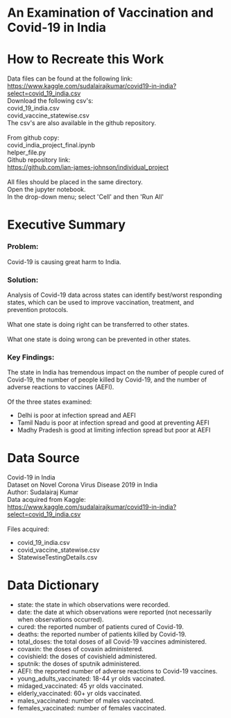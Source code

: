 # An Examination of Vaccination and Covid-19  in India
# How to Recreate this Work
Data files can be found at the following link: <br>
https://www.kaggle.com/sudalairajkumar/covid19-in-india?select=covid_19_india.csv <br>
Download the following csv's: <br>
covid_19_india.csv <br>
covid_vaccine_statewise.csv <br>
The csv's are also available in the github repository. <br> <br>
From github copy: <br>
covid_india_project_final.ipynb <br>
helper_file.py <br> 
Github repository link:<br>
https://github.com/ian-james-johnson/individual_project <br> <br>
All files should be placed in the same directory. <br>
Open the jupyter notebook. <br>
In the drop-down menu; select 'Cell' and then 'Run All'
# Executive Summary
### Problem: 
Covid-19 is causing great harm to India.
### Solution: 
Analysis of Covid-19 data across states can identify best/worst responding states, which can be used to improve vaccination, treatment, and prevention protocols. <br> <br>
What one state is doing right can be transferred to other states. <br> <br>
What one state is doing wrong can be prevented in other states.
### Key Findings:
The state in India has tremendous impact on the number of people cured of Covid-19, the number of people killed by Covid-19, and the number of adverse reactions to vaccines (AEFI). <br> <br>
Of the three states examined: <br>
- Delhi is poor at infection spread and AEFI
- Tamil Nadu is poor at infection spread and good at preventing AEFI
- Madhy Pradesh is good at limiting infection spread but poor at AEFI
# Data Source
Covid-19 in India <br>
Dataset on Novel Corona Virus Disease 2019 in India <br>
Author: Sudalairaj Kumar <br>
Data acquired from Kaggle: <br>
https://www.kaggle.com/sudalairajkumar/covid19-in-india?select=covid_19_india.csv <br>
<br>
Files acquired:
- covid_19_india.csv
- covid_vaccine_statewise.csv
- StatewiseTestingDetails.csv
# Data Dictionary
- state: the state in which observations were recorded.
- date: the date at which observations were reported (not necessarily when observations occurred).
- cured: the reported number of patients cured of Covid-19.
- deaths: the reported number of patients killed by Covid-19.
- total_doses: the total doses of all Covid-19 vaccines administered.
- covaxin: the doses of covaxin administered.
- covishield: the doses of covishield administered.
- sputnik: the doses of sputnik administered.
- AEFI: the reported number of adverse reactions to Covid-19 vaccines.
- young_adults_vaccinated: 18-44 yr olds vaccinated.
- midaged_vaccinated: 45 yr olds vaccinated.
- elderly_vaccinated: 60+ yr olds vaccinated.
- males_vaccinated: number of males vaccinated.
- females_vaccinated: number of females vaccinated.
